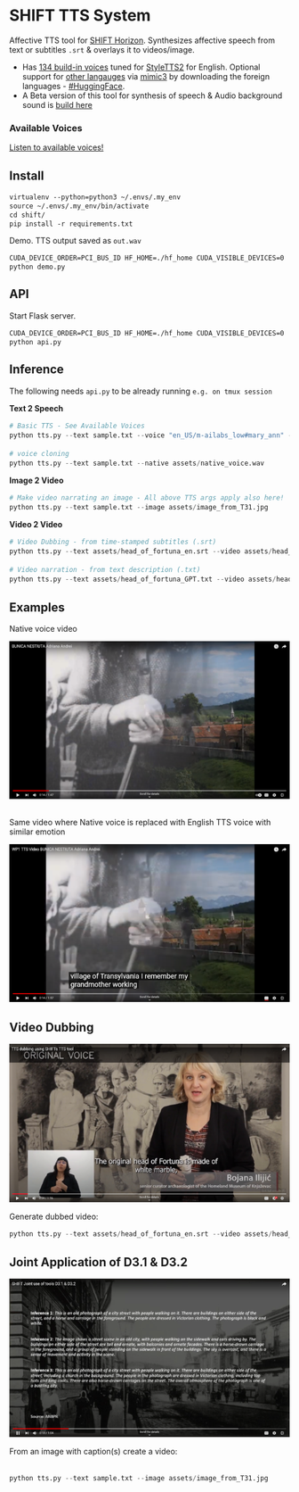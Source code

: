 # SHIFT TTS System

Affective TTS tool for [SHIFT Horizon](https://shift-europe.eu/). Synthesizes affective speech from text or subtitles `.srt` & overlays it to videos/image.
  - Has [134 build-in voices](https://audeering.github.io/shift/) tuned for [StyleTTS2](https://github.com/yl4579/StyleTTS2) for English. Optional support for [other langauges](https://github.com/MycroftAI/mimic3-voices) via [mimic3](https://pypi.org/project/mycroft-mimic3-tts/) by downloading the foreign languages - [#HuggingFace](https://huggingface.co/mukowaty/mimic3-voices/tree/main/voices).
  - A Beta version of this tool for synthesis of speech & Audio background sound is [build here](https://huggingface.co/dkounadis/artificial-styletts2)

### Available Voices

<a href="https://audeering.github.io/shift/">Listen to available voices!</a>

## Install

```
virtualenv --python=python3 ~/.envs/.my_env
source ~/.envs/.my_env/bin/activate
cd shift/
pip install -r requirements.txt
```

Demo. TTS output saved as `out.wav`

```
CUDA_DEVICE_ORDER=PCI_BUS_ID HF_HOME=./hf_home CUDA_VISIBLE_DEVICES=0 python demo.py
```

## API

Start Flask server.

```
CUDA_DEVICE_ORDER=PCI_BUS_ID HF_HOME=./hf_home CUDA_VISIBLE_DEVICES=0 python api.py
```

## Inference

The following needs `api.py` to be already running `e.g. on tmux session`

**Text 2 Speech**

```python
# Basic TTS - See Available Voices
python tts.py --text sample.txt --voice "en_US/m-ailabs_low#mary_ann" --affective

# voice cloning
python tts.py --text sample.txt --native assets/native_voice.wav
```

**Image 2 Video**

```python
# Make video narrating an image - All above TTS args apply also here!
python tts.py --text sample.txt --image assets/image_from_T31.jpg
```

**Video 2 Video**

```python
# Video Dubbing - from time-stamped subtitles (.srt)
python tts.py --text assets/head_of_fortuna_en.srt --video assets/head_of_fortuna.mp4

# Video narration - from text description (.txt)
python tts.py --text assets/head_of_fortuna_GPT.txt --video assets/head_of_fortuna.mp4
```

## Examples

Native voice video

[![Native voice ANBPR video](assets/native_video_thumb.png)](https://www.youtube.com/watch?v=tmo2UbKYAqc)

##

Same video where Native voice is replaced with English TTS voice with similar emotion


[![Same video w. Native voice replaced with English TTS](assets/tts_video_thumb.png)](https://www.youtube.com/watch?v=geI1Vqn4QpY)


## Video Dubbing

[![Review demo SHIFT](assets/review_demo_thumb.png)](https://www.youtube.com/watch?v=bpt7rOBENcQ)

Generate dubbed video:


```python
python tts.py --text assets/head_of_fortuna_en.srt --video assets/head_of_fortuna.mp4

```


## Joint Application of D3.1 & D3.2

[![Captions To Video](assets/caption_to_video_thumb.png)](https://youtu.be/wWC8DpOKVvQ)

From an image with caption(s) create a video:

```python

python tts.py --text sample.txt --image assets/image_from_T31.jpg
```
